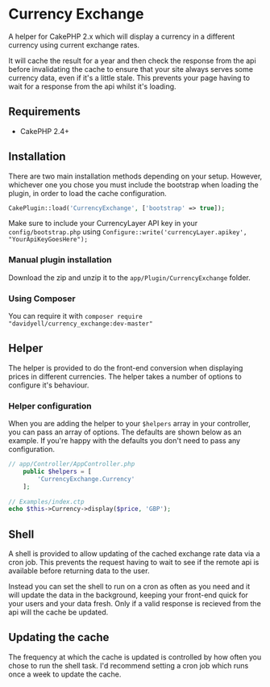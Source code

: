 # Currency Exchange
A helper for CakePHP 2.x which will display a currency in a different currency using current exchange rates.

It will cache the result for a year and then check the response from the api before invalidating the cache to ensure that your site always serves some currency data, even if it's a little stale. This prevents your page having to wait for a response from the api whilst it's loading.

## Requirements
* CakePHP 2.4+

## Installation
There are two main installation methods depending on your setup. However, whichever one you chose you must include the bootstrap when loading the plugin, in order to load the cache configuration.

```php
CakePlugin::load('CurrencyExchange', ['bootstrap' => true]);
```

Make sure to include your CurrencyLayer API key in your `config/bootstrap.php` using `Configure::write('currencyLayer.apikey', "YourApiKeyGoesHere");`

### Manual plugin installation
Download the zip and unzip it to the `app/Plugin/CurrencyExchange` folder.

### Using Composer
You can require it with `composer require "davidyell/currency_exchange:dev-master"`

## Helper
The helper is provided to do the front-end conversion when displaying prices in different currencies. The helper takes a number of options to configure it's behaviour.

### Helper configuration
When you are adding the helper to your `$helpers` array in your controller, you can pass an array of options. The defaults are shown below as an example. If you're happy with the defaults you don't need to pass any configuration.

```php
// app/Controller/AppController.php
    public $helpers = [
        'CurrencyExchange.Currency'
    ];
    
// Examples/index.ctp
echo $this->Currency->display($price, 'GBP');
```

## Shell
A shell is provided to allow updating of the cached exchange rate data via a cron job. This prevents the request having to wait to see if the remote api is available before returning data to the user.

Instead you can set the shell to run on a cron as often as you need and it will update the data in the background, keeping your front-end quick for your users and your data fresh. Only if a valid response is recieved from the api will the cache be updated.

## Updating the cache
The frequency at which the cache is updated is controlled by how often you chose to run the shell task. I'd recommend setting a cron job which runs once a week to update the cache.
